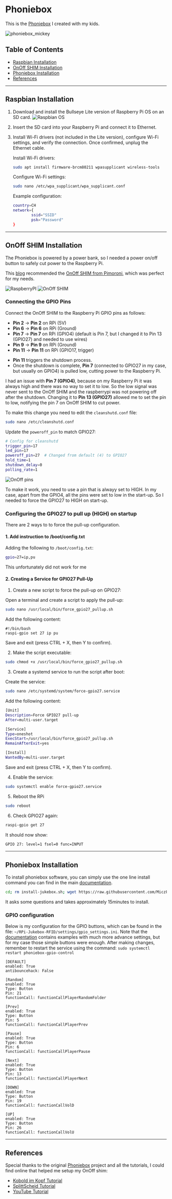 # Phoniebox

This is the [Phoniebox](https://github.com/MiczFlor/RPi-Jukebox-RFID) I created with my kids.

![phoniebox_mickey](assets/phoniebox_mickey.jpg)

## Table of Contents
* [Raspbian Installation](#raspbian-installation)
* [OnOff SHIM Installation](#onoff-shim-installation)
* [Phoniebox Installation](#phoniebox-installation)
* [References](#references)

---

## Raspbian Installation

1. Download and install the Bullseye Lite version of Raspberry Pi OS on an SD card.
   ![Raspbian OS](assets/raspbian.png)
2. Insert the SD card into your Raspberry Pi and connect it to Ethernet.
3. Install Wi-Fi drivers (not included in the Lite version), configure Wi-Fi settings, and verify the connection. Once confirmed, unplug the Ethernet cable.

   Install Wi-Fi drivers:
   ```bash
   sudo apt install firmware-brcm80211 wpasupplicant wireless-tools
   ```

   Configure Wi-Fi settings:
   ```bash
   sudo nano /etc/wpa_supplicant/wpa_supplicant.conf
   ```

   Example configuration:
   ```bash
   country=CH
   network={
           ssid="SSID"
           psk="Password"
   }
   ```

---

## OnOff SHIM Installation

The Phoniebox is powered by a power bank, so I needed a power on/off button to safely cut power to the Raspberry Pi.

This [blog](https://koboldimkopf.wordpress.com/2020/01/10/tutorial-phoniebox/) recommended the [OnOff SHIM from Pimoroni](https://shop.pimoroni.com/products/onoff-shim), which was perfect for my needs.

![RaspberryPI](assets/raspberrypi.png)
![OnOff SHIM](assets/onoffshim.jpg)


### Connecting the GPIO Pins

Connect the OnOff SHIM to the Raspberry Pi GPIO pins as follows:
* **Pin 2** → **Pin 2** on RPi (5V)
* **Pin 6** → **Pin 6** on RPi (Ground)
* **Pin 7** → **Pin 7** on RPi (GPIO4) (default is Pin 7, but I changed it to Pin 13 (GPIO27) and needed to use wires)
* **Pin 9** → **Pin 9** on RPi (Ground)
* **Pin 11** → **Pin 11** on RPi (GPIO17, trigger)


- **Pin 11** triggers the shutdown process.
- Once the shutdown is complete, **Pin 7** (connected to GPIO27 in my case, but usually on GPIO4) is pulled low, cutting power to the Raspberry Pi.

I had an issue with **Pin 7 (GPIO4)**, because on my Raspberry Pi it was always high and there was no way to set it to low. So the low signal was never sent to the OnOff SHIM and the raspberrypi was not powering off after the shutdown. Changing it to **Pin 13 (GPIO27)** allowed me to set the pin to low, notifying the pin 7 on OnOff SHIM to cut power.


To make this change you need to edit the `cleanshutd.conf` file:
```bash
sudo nano /etc/cleanshutd.conf
```

Update the `poweroff_pin` to match GPIO27:
```bash
# Config for cleanshutd
trigger_pin=17
led_pin=17
poweroff_pin=27  # Changed from default (4) to GPIO27
hold_time=1
shutdown_delay=0
polling_rate=1
```


![OnOff pins](assets/onoffpins.jpg)

To make it work, you need to use a pin that is alwayy set to HIGH. In my case, apart from the GPIO4, all the pins were set to low in the start-up. So I needed to force the GPIO27 to HIGH on start-up. 

### Configuring the GPIO27 to pull up (HIGH) on startup

There are 2 ways to to force the pull-up configuration.


#### 1. Add instruction to /boot/config.txt

Adding the following to `/boot/config.txt`:
   ```bash
   gpio=27=ip,pu
   ```
This unfortunately did not work for me

#### 2. Creating a Service for GPIO27 Pull-Up

1. Create a new script to force the pull-up on GPIO27:

Open a terminal and create a script to apply the pull-up:

```bash
sudo nano /usr/local/bin/force_gpio27_pullup.sh
```
Add the following content:

```
#!/bin/bash
raspi-gpio set 27 ip pu
```
Save and exit (press CTRL + X, then Y to confirm).

2. Make the script executable:

```bash
sudo chmod +x /usr/local/bin/force_gpio27_pullup.sh
```

3. Create a systemd service to run the script after boot:

Create the service:

```bash
sudo nano /etc/systemd/system/force-gpio27.service
```

Add the following content:
```bash
[Unit]
Description=Force GPIO27 pull-up
After=multi-user.target

[Service]
Type=oneshot
ExecStart=/usr/local/bin/force_gpio27_pullup.sh
RemainAfterExit=yes

[Install]
WantedBy=multi-user.target
```
Save and exit (press CTRL + X, then Y to confirm).

4. Enable the service:
```bash
sudo systemctl enable force-gpio27.service
```

5. Reboot the RPi
```bash
sudo reboot
```

6. Check GPIO27 again:
```bash
raspi-gpio get 27
```

It should now show:

```bash
GPIO 27: level=1 fsel=0 func=INPUT
```

---

## Phoniebox Installation

To install phoniebox software, you can simply use the one line install command you can find in the main [documentation](https://github.com/MiczFlor/RPi-Jukebox-RFID/wiki/INSTALL#one-line-install-command).
```bash
cd; rm install-jukebox.sh; wget https://raw.githubusercontent.com/MiczFlor/RPi-Jukebox-RFID/master/scripts/installscripts/install-jukebox.sh; chmod +x install-jukebox.sh; ./install-jukebox.sh
```

It asks some questions and takes approximately 15minutes to install. 


### GPIO configuration

Below is my configuration for the GPIO buttons, which can be found in the file: `~/RPi-Jukebox-RFID/settings/gpio_settings.ini`. Note that the [documentation](https://github.com/MiczFlor/RPi-Jukebox-RFID/blob/develop/components/gpio_control/README.md) contains examples with much more advance settings, but for my case those simple buttons were enough.
After making changes, remember to restart the service using the command: `sudo systemctl restart phoniebox-gpio-control`

```
[DEFAULT]
enabled: True
antibouncehack: False

[Random]
enabled: True
Type: Button
Pin: 21
functionCall: functionCallPlayerRandomFolder

[Prev]
enabled: True
Type: Button
Pin: 5
functionCall: functionCallPlayerPrev

[Pause]
enabled: True
Type: Button
Pin: 6
functionCall: functionCallPlayerPause

[Next]
enabled: True
Type: Button
Pin: 13
functionCall: functionCallPlayerNext

[DOWN]
enabled: True
Type: Button
Pin: 19
functionCall: functionCallVolD

[UP]
enabled: True
Type: Button
Pin: 26
functionCall: functionCallVolU
```

---

## References

Special thanks to the original [Phoniebox](https://github.com/MiczFlor/RPi-Jukebox-RFID/) project and all the tutorials, I could find online that helped me setup my OnOff shim:
* [Kobold im Kopf Tutorial](https://koboldimkopf.wordpress.com/2020/01/10/tutorial-phoniebox/)
* [SplittScheid Tutorial](https://splittscheid.de/phoniebox-bauanleitung-toniebox-alternative/)
* [YouTube Tutorial](https://www.youtube.com/watch?v=9S8yvfvFSNg)


